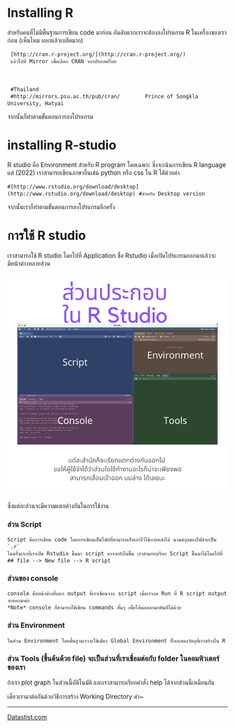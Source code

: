# Installing R

สำหรับคนที่ไม่มีพื้นฐานการเขียน code มาก่อน อันดับแรกเราจะต้องลงโปรแกรม R ในเครื่องของเราก่อน (เห็นไหม บอกแล้วเบสิคมาก)

     [http://cran.r-project.org/](http://cran.r-project.org/)
     แล้วไปที่ Mirror เพื่อเลือก CRAN จากประเทศไทย
     
     
     
     #Thailand
     #http://mirrors.psu.ac.th/pub/cran/	    Prince of Songkla University, Hatyai

จากนั้นก็ทำตามขั้นตอนการลงโปรแกรม


# installing R-studio

R studio คือ Environment สำหรับ R program โดยเฉพาะ ซึ่งจะเน้นการเขียน R language แต่ (2022) เราสามารถเขียนภาษาอื่นเช่น python หรือ css ใน R ได้้ด้วยค่า

    #[http://www.rstudio.org/download/desktop](http://www.rstudio.org/download/desktop) #สำหรับ Desktop version

จากนั้นเราก็ทำตามขั้นตอนการลงโปรแกรมอีกครั้ง



# การใช้ R studio

เราสามารถใช้ R studio โดยไปที่ Application ชื่อ Rstudio เมื่อเปิดโปรแกรมออกมาแล้วจะมีหน้าต่างหลายส่วน

![r](pics/Script.png)

ซึ่งแต่ละส่วนจะมีความแตกต่างกันในการใช้งาน


### ส่วน Script


    Script คือการเขียน code โดยการเขียนเป็นไฟล์ที่สามารถเก็บเอาไว้ใช้ภายหลังได้ นามสกุลของไฟล์จะเป็น `.r` 
    ในครั้งแรกที่เราเปิด Rstudio ขึ้นมา script อาจจะยังไม่ขึ้น เราสามารถเรียก Script ขึ้นมาได้โดยไปที่
    ## file --> New file --> R script
    
    
    
### ส่วนของ console
    console คือหน้าต่างที่บอก output ที่เราเขียนจาก script เมื่อเรากด Run ที่ R script output จะออกมาค่ะ
    *Note* console ก็สามารถใช้เขียน commands สั้นๆ เพื่อให้ผลออกมาทันทีได้ด้วย
    
    

### ส่วน Environment


    ในส่วน Environment โดยพื้นฐานเราจะใช้เพียง Global Environment ทีี่จะแสดงวัตถุที่เราสร้างใน R


### ส่วน Tools (ขึ้นต้นด้วย file) จะเป็นส่วนที่เราเชื่อมต่อกับ folder ในคอมพิวเตอร์ของเรา
   
   
   ถ้าเรา plot graph ในส่วนนี้อัติโนมัติ
    และเราสามารถเรียกคำสั่ง help ได้จากส่วนนี้เหมือนกัน
    

เดี๋ยวเรามาต่อกันด้วยวิธีการสร้าง Working Directory ค่า~


--------
[Datastist.com](www.datastist.com)
    
